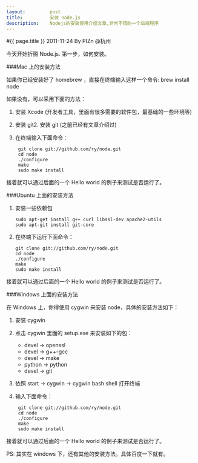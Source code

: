 ```yaml
---
layout:         post
title:          安装 node.js
description:    Nodejs的安装使用介绍文章,非常不错的一个后端程序
---
```

#{{ page.title }}
2011-11-24 By PIZn @杭州

今天开始折腾 Node.js. 第一步，如何安装。

###Mac 上的安装方法

如果你已经安装好了 homebrew ，直接在终端输入这样一个命令: brew install node

如果没有，可以采用下面的方法：

1. 安装 Xcode (开发者工具，里面有很多需要的软件包，最基础的一些环境等)
2. 安装 git2. 安装 git (之前已经有文章介绍过)
3. 在终端输入下面命令：

        git clone git://github.com/ry/node.git
        cd node
        ./configure
        make
        sudo make install

接着就可以通过后面的一个 Hello world 的例子来测试是否运行了。

###Ubuntu 上面的安装方法

1.  安装一些依赖包

        sudo apt-get install g++ curl libssl-dev apache2-utils
        sudo apt-git install git-core

2.  在终端下运行下面命令：

        git clone git://github.com/ry/node.git
        cd node
        ./configure
        make
        sudo make install

接着就可以通过后面的一个 Hello world 的例子来测试是否运行了。

###Windows 上面的安装方法

在 Windows 上，你得使用 cygwin 来安装 node，具体的安装方法如下：

1. 安装 cygwin
2. 点击 cygwin 里面的 setup.exe 来安装如下的包：

    * devel -> openssl
    * devel -> g++-gcc
    * devel -> make
    * python -> python
    * devel -> git

3. 依照 start -> cygwin -> cygwin bash shell 打开终端
4. 输入下面命令：


        git clone git://github.com/ry/node.git
        cd node
        ./configure
        make
        sudo make install

接着就可以通过后面的一个 Hello world 的例子来测试是否运行了。

PS: 其实在 windows 下，还有其他的安装方法。具体百度一下就有。
